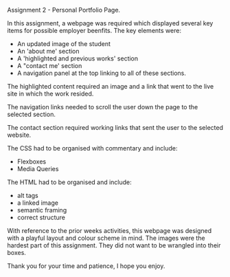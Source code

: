 Assignment 2 - Personal Portfolio Page.

In this assignment, a webpage was required which displayed several key items for possible employer beenfits.
The key elements were:
- An updated image of the student
- An 'about me' section
- A 'highlighted and previous works' section
- A "contact me' section
- A navigation panel at the top linking to all of these sections.

The highlighted content required an image and a link that went to the live site in which the work resided.

The navigation links needed to scroll the user down the page to the selected section.

The contact section required working links that sent the user to the selected website.

The CSS had to be organised with commentary and include:
- Flexboxes
- Media Queries

The HTML had to be organised and include:
- alt tags
- a linked image
- semantic framing
- correct structure

With reference to the prior weeks activities, this webpage was designed with a playful layout and colour scheme in mind.
The images were the hardest part of this assignment. They did not want to be wrangled into their boxes.

Thank you for your time and patience, I hope you enjoy.